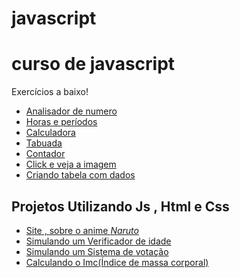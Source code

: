 # javascript
<h1>curso de javascript</h1>

<p>Exercícios a baixo!</p>
<ul> 
    <li>
    <a href="https://renan600.github.io/javascript/exercicio001/index.html" target="_blank" rel="external" >Analisador de numero</a>
    </li>
    <li>
    <a href="https://renan600.github.io/javascript/exercicio002/index.html" target="_blank" rel="external" >Horas e períodos</a>
    </li>
    <li>
    <a href="https://renan600.github.io/javascript/exercicio003/index.html" target="_blank" rel="external" >Calculadora</a>
    </li>
    <li>
    <a href="https://renan600.github.io/javascript/exercicio004/index.html" target="_blank" rel="external" >Tabuada</a>
    </li>
    <li>
    <a href="https://renan600.github.io/javascript/exercicio005/index.html" target="_blank" rel="external" >Contador</a>
    </li>
    <li>
    <a href="https://renan600.github.io/javascript/exercicio006/index.html" target="_blank" rel="external" >Click e veja a imagem</a>
    </li>
    <li>
    <a href="https://renan600.github.io/javascript/exercicio007/index.html" target="_blank" rel="external" >Criando tabela com dados</a>
    </li>
</ul>

<h2>Projetos Utilizando Js , Html e Css</h2>

<ul>
    <li>
    <a href="https://renan600.github.io/projeto-naruto/" target="_blank" rel="external" >Site , sobre o anime <em>Naruto</em></a>
    </li>
    <li>
    <a href="https://renan600.github.io/verificador/" target="_blank" rel="external" >Simulando um Verificador de idade</a>
    </li>
    <li><a href="https://renan600.github.io/sistema-votacao/" target="_blank" rel="external" >Simulando um Sistema de votação</a>
    </li>
    <li><a href="https://renan600.github.io/calculo-imc/" target="_blank" rel="external" >Calculando o Imc(Índice de massa corporal)</a>
    </li>

</ul>



